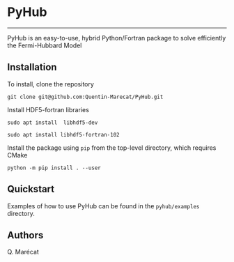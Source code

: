 # PyHub
----------

PyHub is an easy-to-use, hybrid Python/Fortran package to solve efficiently the Fermi-Hubbard Model

Installation
------------

To install, clone the repository

```
git clone git@github.com:Quentin-Marecat/PyHub.git
```

Install HDF5-fortran libraries

```
sudo apt install  libhdf5-dev

sudo apt install libhdf5-fortran-102
```

Install the package using `pip` from the top-level directory, which requires CMake

```
python -m pip install . --user
```

Quickstart
----------

Examples of how to use PyHub can be found in the `pyhub/examples` directory.

Authors
----------

Q. Marécat
